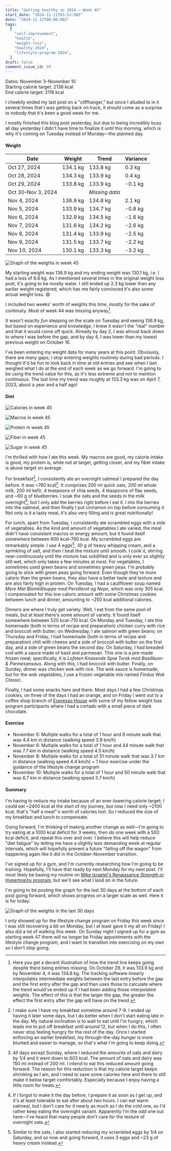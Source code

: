 ```yaml
---
title: "Getting healthy in 2024 — Week 45"
start_date: "2024-11-11T03:53:00Z"
date: "2024-11-12T06:00:00Z"
tags:
  [
    "self-improvement",
    "health",
    "weight-loss",
    "healthy-2024",
    "lifestyle-program-2024",
  ]
draft: false
comment_issue_id: 59
---
```


Dates: November 3–November 10  
Starting calorie target: <Measurement>2136 kcal</Measurement>  
End calorie target: <Measurement>2116 kcal</Measurement>

I cheekily ended my last post on a "cliffhanger," but since I alluded to in it several times that I was getting back on track, it should come as a surprise to nobody that it's been a good week for me.

I mostly finished this blog post yesterday, but due to being incredibly busy all day yesterday I didn't have time to finalize it until this morning, which is why it's coming on Tuesday instead of Monday—the planned day.

#### Weight

| Date               | Weight                              | Trend                               | Variance                           |
| ------------------ | ----------------------------------- | ----------------------------------- | ---------------------------------- |
| Oct 27, 2024       | <Measurement>134.1 kg</Measurement> | <Measurement>133.8 kg</Measurement> | <Measurement>0.3 kg</Measurement>  |
| Oct 28, 2024       | <Measurement>134.3 kg</Measurement> | <Measurement>133.9 kg</Measurement> | <Measurement>0.4 kg</Measurement>  |
| Oct 29, 2024       | <Measurement>133.8 kg</Measurement> | <Measurement>133.9 kg</Measurement> | <Measurement>-0.1 kg</Measurement> |
| Oct 30–Nov 3, 2024 |                                     | _Missing data_                      |                                    |
| Nov 4, 2024        | <Measurement>136.9 kg</Measurement> | <Measurement>134.8 kg</Measurement> | <Measurement>2.1 kg</Measurement>  |
| Nov 5, 2024        | <Measurement>133.9 kg</Measurement> | <Measurement>134.7 kg</Measurement> | <Measurement>-0.8 kg</Measurement> |
| Nov 6, 2024        | <Measurement>132.9 kg</Measurement> | <Measurement>134.5 kg</Measurement> | <Measurement>-1.6 kg</Measurement> |
| Nov 7, 2024        | <Measurement>131.6 kg</Measurement> | <Measurement>134.2 kg</Measurement> | <Measurement>-2.6 kg</Measurement> |
| Nov 8, 2024        | <Measurement>131.4 kg</Measurement> | <Measurement>133.9 kg</Measurement> | <Measurement>-2.5 kg</Measurement> |
| Nov 9, 2024        | <Measurement>131.5 kg</Measurement> | <Measurement>133.7 kg</Measurement> | <Measurement>-2.2 kg</Measurement> |
| Nov 10, 2024       | <Measurement>130.1 kg</Measurement> | <Measurement>133.3 kg</Measurement> | <Measurement>-3.2 kg</Measurement> |

![Graph of the weights in week 45](weight.png "Graph of the weights in week 45")

My starting weight was <Measurement>136.9 kg</Measurement> and my ending weight was <Measurement>130.1 kg</Measurement>, i.e. I had a loss of <Measurement>6.8 kg</Measurement>. As I mentioned several times in the original weight loss post, it's going to be mostly water. I still ended up <Measurement>2.3 kg</Measurement> lower than any earlier weight registered, which has me fairly convinced it's also some actual weight loss. 😄

I included two weeks' worth of weights this time, mostly for the sake of continuity. Most of week 44 was missing anyway[^trend-interpolation].

It wasn't exactly _fun_ stepping on the scale on Tuesday and seeing <Measurement>136.9 kg</Measurement>, but based on experience and knowledge, I knew it wasn't the "real" number and that it would come off quick. Already by day 2, I was almost back down to where I was before the gap, and by day 4, I was lower than my lowest previous weight on October 16.

I've been entering my weight data for many years at this point. Obviously, there are many gaps; I stop entering weights routinely during bad periods. I thought it'd be fun to look back in time at old entries and see when I last weighed what I do at the end of each week as we go forward. I'm going to be using the trend value for this, as it's less extreme and not to mention continuous. The last time my trend was roughly at <Measurement>133.3 kg</Measurement> was on April 7, 2023, about a year and a half ago!

#### Diet

![Calories in week 45](diet_calories.png "Calories in week 45")

![Macros in week 45](diet_macros.png "Macros in week 45")

![Protein in week 45](diet_protein.png "Protein in week 45")

![Fiber in week 45](diet_fiber.png "Fiber in week 45")

![Sugar in week 45](diet_sugar.png "Sugar in week 45")

I'm thrilled with how I ate this week. My macros are good, my calorie intake is good, my protein is, while not at target, getting closer, and my fiber intake is above target on average.

For breakfast[^breakfast-timing], I consistently ate an overnight oatmeal I prepared the day before. It was ~<Measurement>760 kcal</Measurement>[^reduced-oats]. It comprises <Measurement>200 ml</Measurement> quick oats, <Measurement>200 ml</Measurement> whole milk, <Measurement>200 ml</Measurement> kefir, 4 teaspoons of chia seeds, 4 teaspoons of flax seeds, and ~<Measurement>60 g</Measurement> of blueberries. I soak the oats and the seeds in the milk overnight[^forgot-oats], but I only add the berries right before I eat it. I mix the berries into the oatmeal, and then finally I put cinnamon on top before consuming it. Not only is it a tasty meal, it's also very filling and is great nutritionally!

For lunch, apart from Tuesday, I consistently ate scrambled eggs with a side of vegetables. As the kind and amount of vegetables I ate varied, the meal didn't have consistent macros or energy amount, but it found itself somewhere between <Measurement>600 kcal</Measurement>–<Measurement>760 kcal</Measurement>. My scrambled eggs are remarkably simple. I use 4 eggs[^reduced-eggs], <Measurement>30 g</Measurement> of heavy whipping cream, and a sprinkling of salt, and then I beat the mixture until smooth. I cook it, stirring near-continuously until the mixture has solidified and is only ever so slightly still wet, which only takes a few minutes at most. For vegetables, I sometimes used green beans and sometimes green peas. I'm probably going to stick with green peas going forward. Even though they're more caloric than the green beans, they also have a better taste and texture and are also fairly high in protein. On Tuesday, I had a cauliflower soup named _Mere Mat Blomkålsuppe med Persillerot og Nepe_, which was only <Measurement>305 kcal</Measurement>. I compensated for this low caloric amount with some Christmas cookies between lunch and dinner, amounting to ~<Measurement>250 kcal</Measurement> additional calories.

Dinners are where I truly get variety. Well, I eat from the same pool of meals, but at least there's some amount of variety. It found itself somewhere between <Measurement>520 kcal</Measurement>–<Measurement>710 kcal</Measurement>. On Monday and Tuesday, I ate this homemade (both in terms of recipe and preparation) chicken curry with rice and broccoli with butter; on Wednesday, I ate salmon with green beans; on Thursday and Friday, I had homemade (both in terms of recipe and preparation) chili with cheese and a side of broccoli with butter on the first day, and a side of green beans the second day. On Saturday, I had breaded cod with a sauce made of basil and parmesan. This one is a pre-made frozen meal; specifically, it is _Lofoten Knasende Sprø Torsk med Basilikum- & Parmesansaus_. Along with this, I had broccoli with butter. Finally, on Sunday, dinner was chicken wok with rice. The wok sauce is homemade, but for the wok vegetables, I use a frozen vegetable mix named _Findus Wok Classic_.

Finally, I had some snacks here and there. Most days I had a few Christmas cookies, on three of the days I had an orange, and on Friday I went out to a coffee shop branch of [Espresso House](https://espressohouse.com/en) with some of my fellow weight loss program participants where I had a cortado with a small piece of dark chocolate.

#### Exercise

- November 5: Multiple walks for a total of 1 hour and 8 minute walk that was <Measurement>4.4 km</Measurement> in distance (walking speed <Measurement>3.9 km/h</Measurement>)
- November 6: Multiple walks for a total of 1 hour and 44 minute walk that was <Measurement>7.7 km</Measurement> in distance (walking speed <Measurement>4.5 km/h</Measurement>)
- November 8: Multiple walks for a total of 51 minute walk that was <Measurement>3.7 km</Measurement> in distance (walking speed <Measurement>4.4 km/h</Measurement>) + 1 hour exercise under the guidance of the lifestyle change program
- November 10: Multiple walks for a total of 1 hour and 50 minute walk that was <Measurement>6.7 km</Measurement> in distance (walking speed <Measurement>3.7 km/h</Measurement>)

#### Summary

I'm having to reduce my intake because of an ever-lowering calorie target; I could eat ~<Measurement>2400 kcal</Measurement> at the start of my journey, but now I need only ~<Measurement>2100 kcal</Measurement>; that's "half a meal"'s worth of calories lost. So I reduced the size of my breakfast and lunch to compensate.

Going forward, I'm thinking of making another change as well—I'm going to try eating at a <Measurement>1000 kcal</Measurement> deficit for 3 weeks, then do one week with a <Measurement>500 kcal</Measurement> deficit, and repeat this over and over. I believe this will help reduce "diet fatigue" by letting me have a slightly less demanding week at regular intervals, which will hopefully prevent a future "falling off the wagon" from happening again like it did in the October–November transition.

I've signed up for a gym, and I'm currently researching how I'm going to be training. Hopefully, I'll have that ready by next Monday for my next post. I'll most likely be basing my routine on [Mike Israetel's Renaissance Strength or Hypertrophy program](https://rpstrength.com/), but we'll see what I land on in the future.

I'm going to be posting the graph for the last 30 days at the bottom of each post going forward, which shows progress on a larger scale as well. Here it is for today:

![Graph of the weights in the last 30 days](weight30.png "Graph of the weights in the last 30 days")

I only showed up for the lifestyle change program on Friday this week since I was still recovering a bit on Monday, but I at least gave it my all on Friday! I also did a lot of walking this week. On Sunday night I signed up for a gym as starting week 47 there will no longer be Friday appointments with the lifestyle change program, and I want to transition into exercising on my own so I don't stop going.

[^trend-interpolation]: Here you get a decent illustration of how the trend line keeps going despite there being entries missing. On October 29, it was <Measurement>133.9 kg</Measurement> and by November 4, it was <Measurement>134.8 kg</Measurement>. The tracking software linearly interpolates intermediate weights between the last entry before the gap and the first entry after the gap and then uses those to calculate where the trend would've ended up if I had been adding those interpolated weights. The effect of this is that the larger the gap, the greater the effect the first entry after the gap will have on the trend.

[^breakfast-timing]: I make sure I have my breakfast sometime around 7-9. I ended up having it later some days, but I do better when I don't start eating late in the day. My natural inclination is to wait to eat until I'm hungry, which leads me to put off breakfast until around 12, but when I do this, I often never stop feeling hungry for the rest of the day. Once I started enforcing an earlier breakfast, my through-the-day hunger is more blunted and easier to manage, so that's what I'm going to keep doing.

[^reduced-oats]: All days except Sunday, where I reduced the amounts of oats and dairy by 1/4 and it went down to <Measurement>603 kcal</Measurement>. The amount of oats and dairy was <Measurement>150 ml</Measurement> instead of <Measurement>200 ml</Measurement>. I intend to eat this reduced amount going forward. The reason for this reduction is that my calorie target keeps shrinking as I am, and I need to save some calories here and there to still make it below target comfortably. Especially because I enjoy having a little room for treats.

[^forgot-oats]: If I forgot to make it the day before, I prepare it as soon as I get up, and it's at least tolerable to eat after about two hours. I can eat warm oatmeal, but I don't care for it nearly as much as I do the cold one, so I'd rather keep eating the overnight variant. Apparently I'm the odd one out here—I've heard that many people don't care for the texture of overnight oats.

[^reduced-eggs]: Similar to the oats, I also started reducing my scrambled eggs by 1/4 on Saturday, and so now and going forward, it uses 3 eggs and ~<Measurement>23 g</Measurement> of heavy cream instead.
